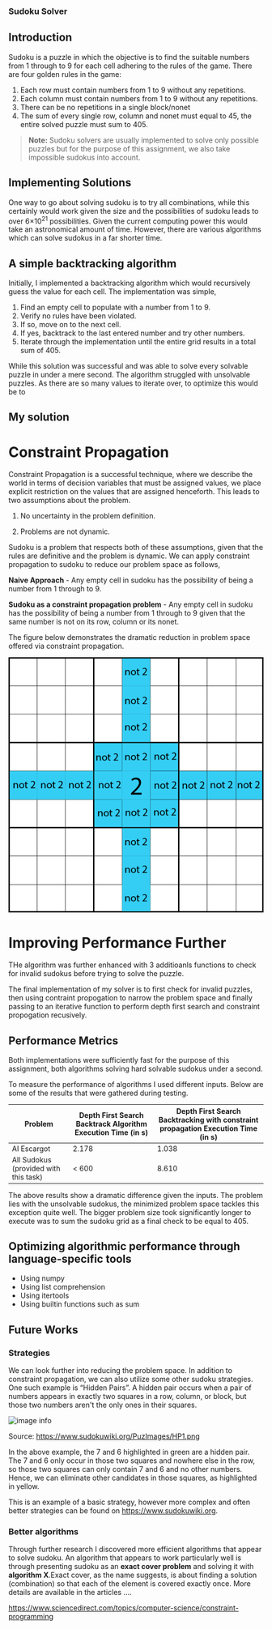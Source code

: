 ### Sudoku Solver
 
## Introduction
Sudoku is a puzzle in which the objective is to find the suitable numbers from 1 through to 9 for each cell adhering to the rules of the game. There are four golden rules in the game:
 
1. Each row must contain numbers from 1 to 9 without any repetitions.
2. Each column must contain numbers from 1 to 9 without any repetitions.
3. There can be no repetitions in a single block/nonet
4. The sum of every single row, column and nonet must equal to 45, the entire solved puzzle must sum to 405.
 
> **Note:** Sudoku solvers are usually implemented to solve only possible puzzles but for the purpose of this assignment, we also take impossible sudokus into account.
 
## Implementing Solutions
One way to go about solving sudoku is to try all combinations, while this certainly would work given the size and the possibilities of sudoku leads to over 6×10<sup>21</sup> possibilities. Given the current computing power this would take an astronomical amount of time. However, there are various algorithms which can solve sudokus in a far shorter time.
 
## A simple backtracking algorithm
Initially, I implemented a backtracking algorithm which would recursively guess the value for each cell. The implementation was simple,
 
1. Find an empty cell to populate with a number from 1 to 9.
2. Verify no rules have been violated.
3. If so, move on to the next cell.
4. If yes, backtrack to the last entered number and try other numbers.  
5. Iterate through the implementation until the entire grid results in a total sum of 405.
 
While this solution was successful and was able to solve every solvable puzzle in under a mere second. The algorithm struggled with unsolvable puzzles. As there are so many values to iterate over, to optimize this would be to  
 
## My solution
 
# Constraint Propagation
 
Constraint Propagation is a successful technique, where we describe the world in terms of decision variables that must be assigned values, we place explicit restriction on the values that are assigned henceforth. This leads to two assumptions about the problem.
 
1. No uncertainty in the problem definition.
 
2. Problems are not dynamic.
 
Sudoku is a problem that respects both of these assumptions, given that the rules are definitive and the problem is dynamic. We can apply constraint propagation to sudoku to reduce our problem space as follows,
 
**Naive Approach** - Any empty cell in sudoku has the possibility of being a number from 1 through to 9.
 
**Sudoku as a constraint propagation problem** - Any empty cell in sudoku has the possibility of being a number from 1 through to 9 given that the same number is not on its row, column or its nonet.
 
The figure below demonstrates the dramatic reduction in problem space offered via constraint propagation.
 
![image info](Constraint.png)

# Improving Performance Further

THe algorithm was further enhanced with 3 additioanls functions to check for invalid sudokus before trying to solve the puzzle. 

The final implementation of my solver is to first check for invalid puzzles, then using contraint propogation to narrow the problem space and finally passing to an iterative function to perform depth first search and constraint propogation recusively. 
 
## Performance Metrics
 
Both implementations were sufficiently fast for the purpose of this assignment, both algorithms solving hard solvable sudokus under a second.
 
To measure the performance of algorithms I used different inputs. Below are some of the results that were gathered during testing.
 
| Problem   | Depth First Search Backtrack Algorithm Execution Time (in s)  | Depth First Search Backtracking with constraint propagation Execution Time (in s) |
| ----------- | ----------- | ------------------ |
| AI Escargot      | 2.178       |   1.038           |
| All Sudokus (provided with this task)   | < 600        |  8.610 |
 
 
The above results show a dramatic difference given the inputs. The problem lies with the unsolvable sudokus, the minimized problem space tackles this exception quite well. The bigger problem size took significantly longer to execute was to sum the sudoku grid as a final check to be equal to 405.
 
## Optimizing algorithmic performance through language-specific tools
 
- Using numpy
- Using list comprehension
- Using itertools
- Using builtin functions such as sum
 
## Future Works
 
### Strategies 
We can look further into reducing the problem space. In addition to constraint propagation, we can also utilize some other sudoku strategies. One such example is “Hidden Pairs”. A hidden pair occurs when a pair of numbers appears in exactly two squares in a row, column, or block, but those two numbers aren't the only ones in their squares.
 
![image info](https://www.sudokuwiki.org/PuzImages/HP1.png)
 
Source: https://www.sudokuwiki.org/PuzImages/HP1.png
 
In the above example, the 7 and 6 highlighted in green are a hidden pair. The 7 and 6 only occur in those two squares and nowhere else in the row, so those two squares can only contain 7 and 6 and no other numbers. Hence, we can eliminate other candidates in those squares, as highlighted in yellow. 
 
This is an example of a basic strategy, however more complex and often better strategies can be found on https://www.sudokuwiki.org. 
 
### Better algorithms 
 
Through further research I discovered more efficient algorithms that appear to solve sudoku. An algorithm that appears to work particularly well is through presenting sudoku as an **exact cover problem** and solving it with **algorithm X**.Exact cover, as the name suggests, is about finding a solution (combination) so that each of the element is covered exactly once. More  details are available in the articles ….
 
 
https://www.sciencedirect.com/topics/computer-science/constraint-programming
